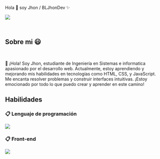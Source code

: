 Hola 👋  soy Jhon / BLJhonDev ✨ </h1> 
<p align="left">
  <a href="[https://skillicons.dev](https://www.linkedin.com/in/jhon-bola%C3%B1os-lopez-24b0762a4?utm_source=share&utm_campaign=share_via&utm_content=profile&utm_medium=android_app)">
    <img src="https://skillicons.dev/icons?i=linkedin,github,gmail" />
  </a>
</p>
<br>

<h2>Sobre mi 😃</h2>

<div align="left"><br>
  <p>👋 ¡Hola! Soy Jhon, estudiante de Ingeniería en Sistemas e informatica apasionado por el desarrollo web. Actualmente, estoy aprendiendo y mejorando mis habilidades en tecnologías como HTML, CSS, y JavaScript. Me encanta resolver problemas y construir interfaces intuitivas. ¡Estoy emocionado por todo lo que puedo crear y aprender en este camino!</p>
</div>


<h2>Habilidades</h2>

### 📋 Lenguaje de programación 

<p align="left"> 
  <a href="https://www.linkedin.com/in/jhon-bola%C3%B1os-lopez-24b0762a4?utm_source=share&utm_campaign=share_via&utm_content=profile&utm_medium=android_app">
    <img src="https://skillicons.dev/icons?i=py" />
  </a>
</p>

### 📋 Front-end

<p align="left"> 
  <a href="https://skillicons.dev">
    <img src="https://skillicons.dev/icons?i=html,css,js" />
  </a>
</p>
